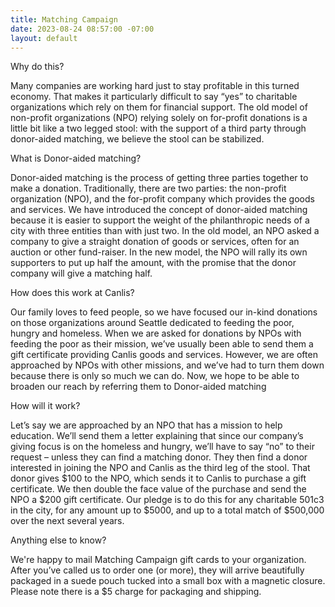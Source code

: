```yaml
---
title: Matching Campaign
date: 2023-08-24 08:57:00 -07:00
layout: default
---
```


<p class="Caption">Why do this?</p>

<p class="mb2 pb2">Many companies are working hard just to stay profitable in this turned economy. That makes it particularly difficult to say “yes” to charitable organizations which rely on them for financial support. The old model of non-profit organizations (NPO) relying solely on for-profit donations is a little bit like a two legged stool: with the support of a third party through donor-aided matching, we believe the stool can be stabilized.</p>


<p class="Caption">What is Donor-aided matching?</p>

<p class="mb2 pb2">Donor-aided matching is the process of getting three parties together to make a donation. Traditionally, there are two parties: the non-profit organization (NPO), and the for-profit company which provides the goods and services. We have introduced the concept of donor-aided matching because it is easier to support the weight of the philanthropic needs of a city with three entities than with just two. In the old model, an NPO asked a company to give a straight donation of goods or services, often for an auction or other fund-raiser. In the new model, the NPO will rally its own supporters to put up half the amount, with the promise that the donor company will give a matching half.</p>

<p class="Caption">How does this work at Canlis?</p>

<p class="mb2 pb2">Our family loves to feed people, so we have focused our in-kind donations on those organizations around Seattle dedicated to feeding the poor, hungry and homeless. When we are asked for donations by NPOs with feeding the poor as their mission, we’ve usually been able to send them a gift certificate providing Canlis goods and services. However, we are often approached by NPOs with other missions, and we’ve had to turn them down because there is only so much we can do. Now, we hope to be able to broaden our reach by referring them to Donor-aided matching</p>

<p class="Caption">How will it work?</p>

<p class="mb2 pb2">Let’s say we are approached by an NPO that has a mission to help education. We’ll send them a letter explaining that since our company’s giving focus is on the homeless and hungry, we’ll have to say “no” to their request – unless they can find a matching donor. They then find a donor interested in joining the NPO and Canlis as the third leg of the stool. That donor gives $100 to the NPO, which sends it to Canlis to purchase a gift certificate. We then double the face value of the purchase and send the NPO a $200 gift certificate. Our pledge is to do this for any charitable 501c3 in the city, for any amount up to $5000, and up to a total match of $500,000 over the next several years.</p>

<p class="Caption">Anything else to know?</p>

<p class="mb2 pb2">We're happy to mail Matching Campaign gift cards to your organization. After you’ve called us to order one (or more), they will arrive beautifully packaged in a suede pouch tucked into a small box with a magnetic closure. Please note there is a $5 charge for packaging and shipping.</p>